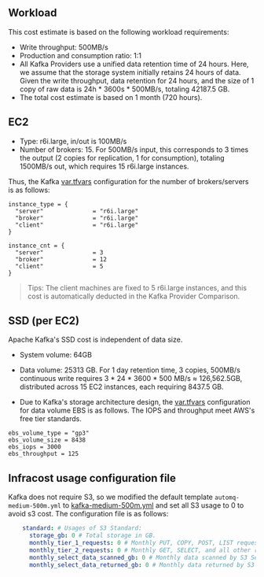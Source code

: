 ## Workload
This cost estimate is based on the following workload requirements:

- Write throughput: 500MB/s
- Production and consumption ratio: 1:1
- All Kafka Providers use a unified data retention time of 24 hours. Here, we assume that the storage system initially retains 24 hours of data. Given the write throughput, data retention for 24 hours, and the size of 1 copy of raw data is 24h * 3600s * 500MB/s, totaling 42187.5 GB.
- The total cost estimate is based on 1 month (720 hours).

## EC2

- Type: r6i.large, in/out is 100MB/s
- Number of brokers: 15. For 500MB/s input, this corresponds to 3 times the output (2 copies for replication, 1 for consumption), totaling 1500MB/s out, which requires 15 r6i.large instances.

Thus, the Kafka [var.tfvars](../driver-kafka/deploy/aws-cn/var.tfvars) configuration for the number of brokers/servers is as follows:
```
instance_type = {
  "server"              = "r6i.large"
  "broker"              = "r6i.large"
  "client"              = "r6i.large"
}

instance_cnt = {
  "server"              = 3
  "broker"              = 12
  "client"              = 5
}
```
> Tips: The client machines are fixed to 5 r6i.large instances, and this cost is automatically deducted in the Kafka Provider Comparison.

## SSD (per EC2)

Apache Kafka's SSD cost is independent of data size.

- System volume: 64GB
- Data volume: 25313 GB. For 1 day retention time, 3 copies, 500MB/s continuous write requires 3 * 24 * 3600 * 500 MB/s ≈ 126,562.5GB, distributed across 15 EC2 instances, each requiring 8437.5 GB.




- Due to Kafka's storage architecture design, the [var.tfvars](../driver-kafka/deploy/aws-cn/var.tfvars) configuration for data volume EBS is as follows. The IOPS and throughput meet AWS's free tier standards.
```
ebs_volume_type = "gp3"
ebs_volume_size = 8438
ebs_iops = 3000
ebs_throughput = 125
```

## Infracost usage configuration file
Kafka does not require S3, so we modified the default template `automq-medium-500m.yml` to [kafka-medium-500m.yml](../infracost/kafka-medium-500m.yml) and set all S3 usage to 0 to avoid s3 cost. The configuration file is as follows:
```yaml
    standard: # Usages of S3 Standard:
      storage_gb: 0 # Total storage in GB.
      monthly_tier_1_requests: 0 # Monthly PUT, COPY, POST, LIST requests (Tier 1).
      monthly_tier_2_requests: 0 # Monthly GET, SELECT, and all other requests (Tier 2).
      monthly_select_data_scanned_gb: 0 # Monthly data scanned by S3 Select in GB.
      monthly_select_data_returned_gb: 0 # Monthly data returned by S3 Select in GB.
```
